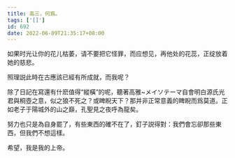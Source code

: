 ```yaml
---
title: 高三，何爲。
tags: ['[]']
id: 692
date: 2022-06-09T21:35:17+08:00
---
```



如果时光让你的花儿枯萎，请不要把它怪罪，而应想见，再他处的花蕊，正绽放着她的慈悲。

照理説此時在古應該已經有所成就，而我呢？

除了日記在寫還有什麽值得“縱橫”的呢，聽著高雅~メイソテーマ自會明白源氏光君與桐壺之意，似之狼不死之？或睥睨天下？那并非正常意義的睥睨而爲莫道。正如老子于陽城外的山之巔，孔聖見之夜呼為龍矣。

努力也只是為自身罷了，有些東西的確不在了，釘子説得對：我們會忘卻那些東西，但我們不想這樣。

希望，我是我的上帝。